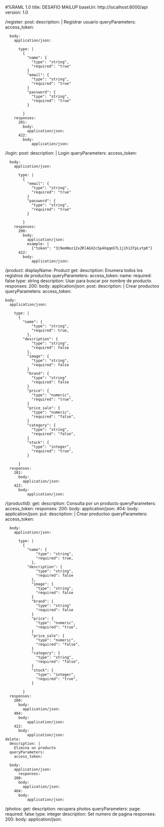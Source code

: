 #%RAML 1.0
title: DESAFIO MAILUP
baseUri: http://localhost:8000/api
version: 1.0

/register:
  post:
      description: |
        Registrar usuario
      queryParameters:
        access_token:
      
      body:
        application/json:
      
          type: |
            {
              "name": {
                "type": "string",
                "required": "true"
              }
              "email": {
                "type": "string",
                "required": "true"
              }
              "password": {
                "type": "string",
                "required": "true"
              }

            }
        responses:
          201:
            body:
              application/json:
          422:
            body:
                application/json:
  
/login:
  post:
      description: |
        Login
      queryParameters:
        access_token:
      
      body:
        application/json:
      
          type: |
            {
              "email": {
                "type": "string",
                "required": "true"
              }
              "password": {
                "type": "string",
                "required": "true"
              }

            }
        responses:
          200:
            body:
              application/json:
              example: |
                {"token": "3|9emNoz12xZRlAGX2c5p4XqqmSTL1j1h13TpLvtpK"}
          422:
            body:
                application/json:

/product:
  displayName: Product
  get:
    description: Enumera todos los registros de productos
    queryParameters:
      access_token:
      name:
        required: false
        type: string
        description: Usar para buscar por nombre de producto
      responses:
        200:
          body: 
            application/json: 
  post:
    description: |
      Crear productoo
    queryParameters:
      access_token:
    
    body:
      application/json:
    
        type: |
          {
            "name": {
                "type": "string",
                "required": true,
              },
            "description": {
                "type": "string",
                "required": false
              },
              "image": {
                "type": "string",
                "required": false
              }
              "brand": {
                "type": "string"
                "required": false
              }
              "price": {
                "type": "numeric",
                "required": "true",
              }
              "price_sale": {
                "type": "numeric",
                "required": "false",
              }
              "category": {
                "type": "string",
                "required": "false",
              }
              "stock": {
                "type": "integer",
                "required": "true",
              }

          }
      responses:
        201:
          body:
            application/json:
        422:
          body:
              application/json:
  
  /{productId}:
    get:
      description: Consulta por un producto
      queryParameters:
        access_token:
      responses:
        200:
          body:
            application/json:
        404:
          body:
            application/json:
    put:
      description: |
        Crear productoo
      queryParameters:
        access_token:
    
      body:
        application/json:
    
          type: |
            {
              "name": {
                  "type": "string",
                  "required": true,
                },
              "description": {
                  "type": "string",
                  "required": false
                },
                "image": {
                  "type": "string",
                  "required": false
                }
                "brand": {
                  "type": "string"
                  "required": false
                }
                "price": {
                  "type": "numeric",
                  "required": "true",
                }
                "price_sale": {
                  "type": "numeric",
                  "required": "false",
                }
                "category": {
                  "type": "string",
                  "required": "false",
                }
                "stock": {
                  "type": "integer",
                  "required": "true",
                }

            }
      responses:
        200:
          body:
            application/json:
        404:
          body:
              application/json:
        422:
          body:
              application/json:
    delete:
      description: |
        Elimina un producto
      queryParameters:
        access_token:
    
      body:
        application/json:
          responses:
        200:
          body:
            application/json:
        404:
          body:
              application/json:
/photos:
  get:
    description: recupera photos
      queryParameters:
        page:
          required: false
          type: integer
          description: Set numero de pagina
        responses:
          200:
            body: 
              application/json:
